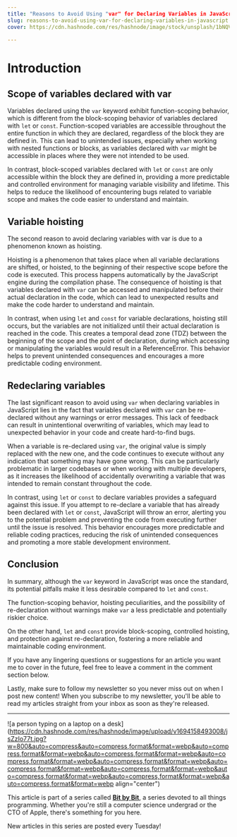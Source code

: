 ```yaml
---
title: "Reasons to Avoid Using "var" for Declaring Variables in JavaScript"
slug: reasons-to-avoid-using-var-for-declaring-variables-in-javascript
cover: https://cdn.hashnode.com/res/hashnode/image/stock/unsplash/1bNQVGzuy0U/upload/3fca3613486a39e55c7195ae735ac668.jpeg

---
```


# Introduction

## Scope of variables declared with var

Variables declared using the `var` keyword exhibit function-scoping behavior, which is different from the block-scoping behavior of variables declared with `let` or `const`. Function-scoped variables are accessible throughout the entire function in which they are declared, regardless of the block they are defined in. This can lead to unintended issues, especially when working with nested functions or blocks, as variables declared with `var` might be accessible in places where they were not intended to be used.

In contrast, block-scoped variables declared with `let` or `const` are only accessible within the block they are defined in, providing a more predictable and controlled environment for managing variable visibility and lifetime. This helps to reduce the likelihood of encountering bugs related to variable scope and makes the code easier to understand and maintain.

## Variable hoisting

The second reason to avoid declaring variables with var is due to a phenomenon known as hoisting.

Hoisting is a phenomenon that takes place when all variable declarations are shifted, or hoisted, to the beginning of their respective scope before the code is executed. This process happens automatically by the JavaScript engine during the compilation phase. The consequence of hoisting is that variables declared with `var` can be accessed and manipulated before their actual declaration in the code, which can lead to unexpected results and make the code harder to understand and maintain.

In contrast, when using `let` and `const` for variable declarations, hoisting still occurs, but the variables are not initialized until their actual declaration is reached in the code. This creates a temporal dead zone (TDZ) between the beginning of the scope and the point of declaration, during which accessing or manipulating the variables would result in a ReferenceError. This behavior helps to prevent unintended consequences and encourages a more predictable coding environment.

## Redeclaring variables

The last significant reason to avoid using `var` when declaring variables in JavaScript lies in the fact that variables declared with `var` can be re-declared without any warnings or error messages. This lack of feedback can result in unintentional overwriting of variables, which may lead to unexpected behavior in your code and create hard-to-find bugs.

When a variable is re-declared using `var`, the original value is simply replaced with the new one, and the code continues to execute without any indication that something may have gone wrong. This can be particularly problematic in larger codebases or when working with multiple developers, as it increases the likelihood of accidentally overwriting a variable that was intended to remain constant throughout the code.

In contrast, using `let` or `const` to declare variables provides a safeguard against this issue. If you attempt to re-declare a variable that has already been declared with `let` or `const`, JavaScript will throw an error, alerting you to the potential problem and preventing the code from executing further until the issue is resolved. This behavior encourages more predictable and reliable coding practices, reducing the risk of unintended consequences and promoting a more stable development environment.

## Conclusion

In summary, although the `var` keyword in JavaScript was once the standard, its potential pitfalls make it less desirable compared to `let` and `const`.

The function-scoping behavior, hoisting peculiarities, and the possibility of re-declaration without warnings make `var` a less predictable and potentially riskier choice.

On the other hand, `let` and `const` provide block-scoping, controlled hoisting, and protection against re-declaration, fostering a more reliable and maintainable coding environment.

If you have any lingering questions or suggestions for an article you want me to cover in the future, feel free to leave a comment in the comment section below.

Lastly, make sure to follow my newsletter so you never miss out on when I post new content! When you subscribe to my newsletter, you'll be able to read my articles straight from your inbox as soon as they're released.

---

![a person typing on a laptop on a desk](https://cdn.hashnode.com/res/hashnode/image/upload/v1694158493008/jsZzIo77t.jpg?w=800&auto=compress&auto=compress,format&format=webp&auto=compress,format&format=webp&auto=compress,format&format=webp&auto=compress,format&format=webp&auto=compress,format&format=webp&auto=compress,format&format=webp&auto=compress,format&format=webp&auto=compress,format&format=webp&auto=compress,format&format=webp&auto=compress,format&format=webp align="center")

This article is part of a series called [**Bit by Bit**](https://scrappedscript.com/series/bit-by-bit), a series devoted to all things programming. Whether you're still a computer science undergrad or the CTO of Apple, there's something for you here.

New articles in this series are posted every Tuesday!